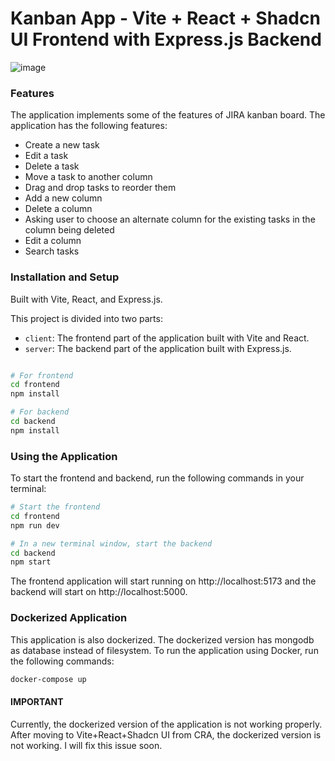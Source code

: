 # Kanban App - Vite + React + Shadcn UI Frontend with Express.js Backend

![image](https://github.com/tirthajyoti-ghosh/kanban-app/assets/57726348/06b7a3b8-7169-4229-b01e-7379a937c82e)

### Features

The application implements some of the features of JIRA kanban board. The application has the following features:

- Create a new task
- Edit a task
- Delete a task
- Move a task to another column
- Drag and drop tasks to reorder them
- Add a new column
- Delete a column
- Asking user to choose an alternate column for the existing tasks in the column being deleted
- Edit a column
- Search tasks

### Installation and Setup

Built with Vite, React, and Express.js.

This project is divided into two parts:

- `client`: The frontend part of the application built with Vite and React.
- `server`: The backend part of the application built with Express.js.

```sh

# For frontend
cd frontend
npm install

# For backend
cd backend
npm install
```

### Using the Application

To start the frontend and backend, run the following commands in your terminal:

```sh
# Start the frontend
cd frontend
npm run dev

# In a new terminal window, start the backend
cd backend
npm start
```

The frontend application will start running on http://localhost:5173 and the backend will start on http://localhost:5000.

### Dockerized Application

This application is also dockerized. The dockerized version has mongodb as database instead of filesystem. To run the application using Docker, run the following commands:

```sh
docker-compose up
```

#### IMPORTANT

Currently, the dockerized version of the application is not working properly. After moving to Vite+React+Shadcn UI from CRA, the dockerized version is not working. I will fix this issue soon.
